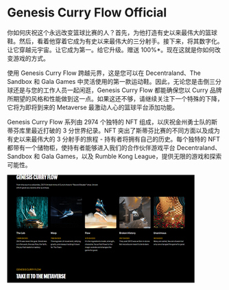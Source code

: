 # Genesis Curry Flow Official

你如何庆祝这个永远改变篮球比赛的人？首先，为他打造有史以来最伟大的篮球鞋。然后，看着他穿着它成为有史以来最伟大的三分射手。接下来，将其数字化。让它穿越元宇宙。让它成为第一。给它升级。赠送 100%*。现在这就是你如何改变游戏的方式。

使用 Genesis Curry Flow 跨越元界，这是您可以在 Decentraland、The Sandbox 和 Gala Games 中灵活使用的第一款运动鞋。因此，无论您是击倒三分球还是与您的工作人员一起闲逛，Genesis Curry Flow 都能确保您以 Curry 品牌所期望的风格和性能做到这一点。如果这还不够，请继续关注下一个特殊的下降，它将为即将到来的 Metaverse 最激动人心的篮球平台添加功能。

Genesis Curry Flow 系列由 2974 个独特的 NFT 组成，以庆祝金州勇士队的斯蒂芬库里最近打破的 3 分世界纪录。NFT 突出了斯蒂芬比赛的不同方面以及成为有史以来最伟大的 3 分射手的旅程 - 持有者将拥有自己的历史。每个独特的 NFT 都带有一个储物柜，使持有者能够进入我们的合作伙伴游戏平台 Decentraland、Sandbox 和 Gala Games，以及 Rumble Kong League，提供无限的游戏和探索可能性。

![nft](1661580532425.png)
